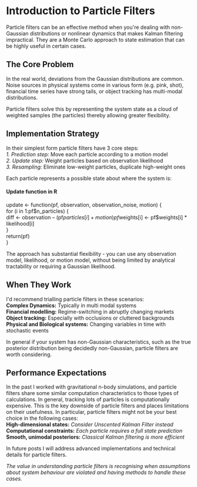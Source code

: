 # Introduction to Particle Filters

Particle filters can be an effective method when you're dealing with non-Gaussian distributions or nonlinear dynamics that makes Kalman filtering impractical. They are a Monte Carlo approach to state estimation that can be highly useful in certain cases.

## The Core Problem

In the real world, deviations from the Gaussian distributions are common. Noise sources in physical systems come in various form (e.g. pink, shot), financial time series have strong tails, or object tracking has multi-modal distributions.

Particle filters solve this by representing the system state as a cloud of weighted samples (the particles) thereby allowing greater flexibility.

## Implementation Strategy

In their simplest form particle filters have 3 core steps:  
*1. Prediction step:* Move each particle according to a motion model  
*2. Update step:* Weight particles based on observation likelihood  
*3. Resampling:* Eliminate low-weight particles, duplicate high-weight ones

Each particle represents a possible state about where the system is:  

#### Update function in R  
update <- function(pf, observation, observation_noise, motion) {  
  for (i in 1:pf$n_particles) {  
    diff <- observation – (pf$particles[i] + motion)  
    pf$weights[i] <- pf$weights[i] * likelihood[i]  
  }  
  return(pf)  
}  

The approach has substantial flexibility - you can use any observation model, likelihood, or motion model, without being limited by analytical tractability or requiring a  Gaussian likelihood.

## When They Work
I'd recommend trialling particle filters in these scenarios:  
**Complex Dynamics:** Typically in multi modal systems  
**Financial modelling:** Regime-switching in abruptly changing markets  
**Object tracking:** Especially with occlusions or cluttered backgrounds  
**Physical and Biological systems:** Changing variables in time with stochastic events  

In general if your system has non-Gaussian characteristics, such as the true posterior distribution being decidedly non-Gaussian, particle filters are worth considering. 

## Performance Expectations

In the past I worked with gravitational n-body simulations, and particle filters share some similar computation characteristics to those types of calculations. In general, tracking lots of particles is computationally expensive. This is the key downside of particle filters and places limitations on their usefulness. In particular, particle filters might not be your best choice in the following cases:  
**High-dimensional states:** *Consider Unscented Kalman Filter instead*  
**Computational constraints:** *Each particle requires a full state prediction*  
**Smooth, unimodal posteriors:** *Classical Kalman filtering is more efficient*  

In future posts I will address advanced implementations and technical details for particle filters.  

*The value in understanding particle filters is recognising when assumptions about system behaviour are violated and having methods to handle these cases.*
